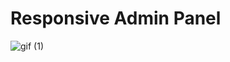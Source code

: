# Responsive Admin Panel

![gif (1)](https://github.com/user-attachments/assets/74d6200b-4669-4f45-8251-f16e8741df6b)

